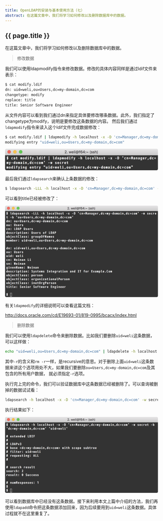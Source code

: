 ```yaml
---
title: OpenLDAP的安装与基本使用方法（七）
abstract: 在这篇文章中，我们将学习如何修改以及删除数据库中的数据。
---
```


## {{ page.title }}

在这篇文章中，我们将学习如何修改以及删除数据库中的数据。

> 修改数据

我们可以使用ldapmodify指令来修改数据。修改的具体内容同样是通过ldif文件来表示：

```bash
$ cat modify.ldif
dn: uid=weli,ou=Users,dc=my-domain,dc=com
changetype: modify
replace: title
title: Senior Software Engineer
```

从文件内容可以看到我们通过dn来指定具体要修改哪条数据。此外，我们指定了changetype为modify，说明是要修改这条数据的内容。
然后我们通过`ldapmodify`指令来读入这个ldif文件完成数据修改：

```bash
$ cat modify.ldif | ldapmodify -h localhost -x -D 'cn=Manager,dc=my-domain,dc=com' -w secret
modifying entry "uid=weli,ou=Users,dc=my-domain,dc=com"
```

![](https://raw.githubusercontent.com/liweinan/blogpicbackup/master/data/iTerm2ScreenSnapz016.8592e7d368884665804ee7aa764593e2.png)

最后我们通过`ldapsearch`来确认上条数据的修改：

```bash
$ ldapsearch -LLL -h localhost -x -D 'cn=Manager,dc=my-domain,dc=com' -w secret -b 'ou=Users,dc=my-domain,dc=com'
```

可以看到title已经被修改了：

![](https://raw.githubusercontent.com/liweinan/blogpicbackup/master/data/iTerm2ScreenSnapz017.d64139bf1f5441f1877a4d67aa2e8cdf.png)

有关`ldapmodify`的详细说明可以查看这篇文档：

http://docs.oracle.com/cd/E19693-01/819-0995/bcacx/index.html

> 删除数据

我们可以使用`ldapdelete`命令来删除数据。比如我们要删除`uid=weli`这条数据，可以这样做：

```bash
echo "uid=weli,ou=Users,dc=my-domain,dc=com" | ldapdelete -h localhost -x -D 'cn=Manager,dc=my-domain,dc=com' -w secret -r
```

其中`-r`的含义和`rm -r`一样，是recursive的意思。对于删除上面`uid=weli`这条数据来讲这个选项用处不大，如果我们要删除`ou=Users,dc=my-domain,dc=com`及其包含的所有用户数据， 就必须指定`-r`选项。

执行完上完的命令，我们可以验证数据库中这条数据已经被删除了。可以查询被删掉的数据试试看：

```bash
ldapsearch -h localhost -x -D 'cn=Manager,dc=my-domain,dc=com' -w secret -b 'dc=my-domain,dc=com' 'uid=weli'
```

执行结果如下：

![](https://raw.githubusercontent.com/liweinan/blogpicbackup/master/data/iTerm2ScreenSnapz019.7549dcc418d945b18e420912c8383ecc.png)

可以看到数据库中已经没有这条数据。接下来利用本文上篇中介绍的方法，我们再使用`ldapadd`命令把这条数据添加回来，因为后续要用到`uid=weli`这条数据。具体过程就不在这里重复了。

